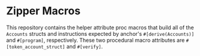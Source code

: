 # Zipper Macros

This repository contains the helper attribute proc macros that build all of the `Accounts` structs and instructions expected by anchor's `#[derive(Accounts)]` and `#[program]`, respectively. These two procedural macro attributes are `#[token_account_struct]` and `#[verify]`.
